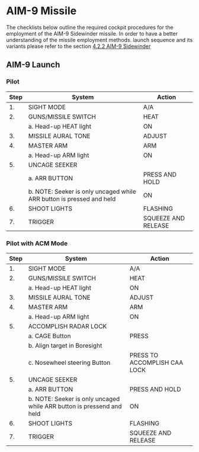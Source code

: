 # AIM-9 Missile

The checklists below outline the required cockpit procedures for the employment of the AIM-9 Sidewinder missile. 
In order to have a better understanding of the missile employment methods. launch sequence and its variants
please refer to the section [4.2.2 AIM-9 Sidewinder](../stores/air_to_air/aim_9.md)

## AIM-9 Launch

### Pilot

| Step | System                                                               | Action              |
|------|----------------------------------------------------------------------|---------------------|
| 1.   | SIGHT MODE                                                           | A/A                 |
| 2.   | GUNS/MISSILE SWITCH                                                  | HEAT                |
|      | a. Head-up HEAT light                                                | ON                  |
| 3.   | MISSILE AURAL TONE                                                   | ADJUST              |
| 4.   | MASTER ARM                                                           | ARM                 |
|      | a. Head-up ARM light                                                 | ON                  |
| 5.   | UNCAGE SEEKER                                                        |                     |
|      | a. ARR BUTTON                                                        | PRESS AND HOLD      |
|      | b. NOTE: Seeker is only uncaged while ARR button is pressed and held | ON                  |
| 6.   | SHOOT LIGHTS                                                         | FLASHING            |
| 7.   | TRIGGER                                                              | SQUEEZE AND RELEASE |

### Pilot with ACM Mode

| Step | System                                                                | Action                       |
|------|-----------------------------------------------------------------------|------------------------------|
| 1.   | SIGHT MODE                                                            | A/A                          |
| 2.   | GUNS/MISSILE SWITCH                                                   | HEAT                         |
|      | a. Head-up HEAT light                                                 | ON                           |
| 3.   | MISSILE AURAL TONE                                                    | ADJUST                       |
| 4.   | MASTER ARM                                                            | ARM                          |
|      | a. Head-up ARM light                                                  | ON                           |
| 5.   | ACCOMPLISH RADAR LOCK                                                 |                              |
|      | a. CAGE Button                                                        | PRESS                        |
|      | b. Align target in Boresight                                          |                              |
|      | c. Nosewheel steering Button                                          | PRESS TO ACCOMPLISH CAA LOCK |
| 5.   | UNCAGE SEEKER                                                         |                              |
|      | a. ARR BUTTON                                                         | PRESS AND HOLD               |
|      | b. NOTE: Seeker is only uncaged while ARR button is pressend and held | ON                           |
| 6.   | SHOOT LIGHTS                                                          | FLASHING                     |
| 7.   | TRIGGER                                                               | SQUEEZE AND RELEASE          |
